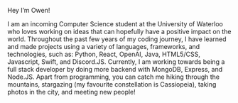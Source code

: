 Hey I’m Owen!

I am an incoming Computer Science student at the University of Waterloo who loves working on ideas that can hopefully have a positive impact on the world. Throughout the past few years of my coding journey, I have learned and made projects using a variety of languages, frameworks, and technologies, such as: Python, React, OpenAI, Java, HTML5/CSS, Javascript, Swift, and Discord.JS. Currently, I am working towards being a full stack developer by doing more backend with MongoDB, Express, and Node.JS. Apart from programming, you can catch me hiking through the mountains, stargazing (my favourite constellation is Cassiopeia), taking photos in the city, and meeting new people!




